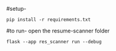 #setup-

```pip install -r requirements.txt```

#to run-
open the resume-scanner folder

```flask --app res_scanner run --debug```
